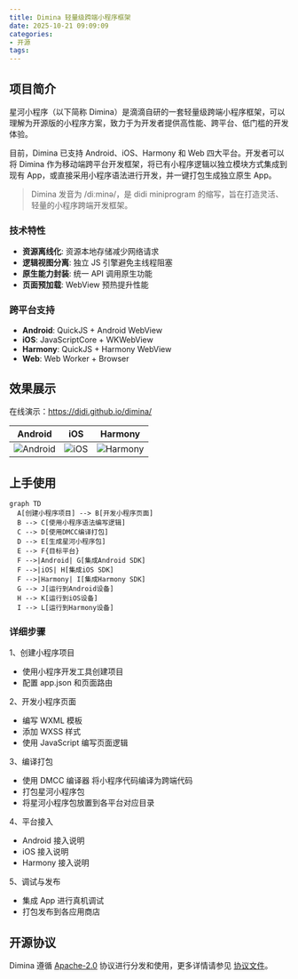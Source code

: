 ```yaml
---
title: Dimina 轻量级跨端小程序框架
date: 2025-10-21 09:09:09
categories:
- 开源
tags:
---
```


## 项目简介

星河小程序（以下简称 Dimina）是滴滴自研的一套轻量级跨端小程序框架，可以理解为开源版的小程序方案，致力于为开发者提供高性能、跨平台、低门槛的开发体验。

目前，Dimina 已支持 Android、iOS、Harmony 和 Web 四大平台。开发者可以将 Dimina 作为移动端跨平台开发框架，将已有小程序逻辑以独立模块方式集成到现有 App，或直接采用小程序语法进行开发，并一键打包生成独立原生 App。

> Dimina 发音为 /diːminə/，是 didi miniprogram 的缩写，旨在打造灵活、轻量的小程序跨端开发框架。

### 技术特性

- **资源离线化**: 资源本地存储减少网络请求
- **逻辑视图分离**: 独立 JS 引擎避免主线程阻塞
- **原生能力封装**: 统一 API 调用原生功能
- **页面预加载**: WebView 预热提升性能

### 跨平台支持

- **Android**: QuickJS + Android WebView
- **iOS**: JavaScriptCore + WKWebView
- **Harmony**: QuickJS + Harmony WebView
- **Web**: Web Worker + Browser

## 效果展示

在线演示：<https://didi.github.io/dimina/>

| Android | iOS | Harmony |
| --- |  --- |  --- |
| ![Android](/images/dimina-android.jpg) | ![iOS](/images/dimina-ios.jpg) | ![Harmony](/images/dimina-harmony.jpg) |

## 上手使用

```mermaid
graph TD
  A[创建小程序项目] --> B[开发小程序页面]
  B --> C[使用小程序语法编写逻辑]
  C --> D[使用DMCC编译打包]
  D --> E[生成星河小程序包]
  E --> F{目标平台}
  F -->|Android| G[集成Android SDK]
  F -->|iOS| H[集成iOS SDK]
  F -->|Harmony| I[集成Harmony SDK]
  G --> J[运行到Android设备]
  H --> K[运行到iOS设备]
  I --> L[运行到Harmony设备]
```

### 详细步骤

1、创建小程序项目

- 使用小程序开发工具创建项目
- 配置 app.json 和页面路由

2、开发小程序页面

- 编写 WXML 模板
- 添加 WXSS 样式
- 使用 JavaScript 编写页面逻辑

3、编译打包

- 使用 DMCC 编译器 将小程序代码编译为跨端代码
- 打包星河小程序包
- 将星河小程序包放置到各平台对应目录

4、平台接入

- Android 接入说明
- iOS 接入说明
- Harmony 接入说明

5、调试与发布

- 集成 App 进行真机调试
- 打包发布到各应用商店

## 开源协议

Dimina 遵循 [Apache-2.0](https://gitee.com/link?target=https%3A%2F%2Fopensource.org%2Flicense%2Fapache-2-0) 协议进行分发和使用，更多详情请参见 [协议文件](https://gitee.com/didiopensource/dimina/blob/main/LICENSE)。
